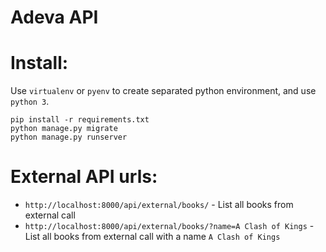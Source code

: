 # Adeva API

# Install:
Use `virtualenv` or `pyenv` to create separated python environment, and use `python 3`.
```
pip install -r requirements.txt
python manage.py migrate
python manage.py runserver
```

# External API urls:
 - `http://localhost:8000/api/external/books/` - List all books from external call
 - `http://localhost:8000/api/external/books/?name=A Clash of Kings` - List all books from external call with a name `A Clash of Kings`
